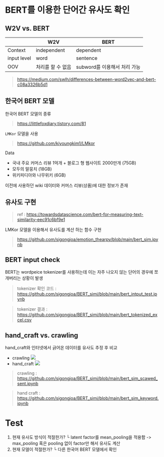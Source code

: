 # BERT를 이용한 단어간 유사도 확인

## W2V vs. BERT
||W2V|BERT|
|--|--|--|
|Context|independent|dependent|
|input level|word|sentence|
|OOV|처리를 할 수 없음|subword를 이용해서 처리 가능|

> https://medium.com/swlh/differences-between-word2vec-and-bert-c08a3326b5d1


## 한국어 BERT 모델
한국어 BERT 모델의 종류
> https://littlefoxdiary.tistory.com/81


`LMKor` 모델을 사용 
> https://github.com/kiyoungkim1/LMkor

Data
  - 국내 주요 커머스 리뷰 1억개 + 블로그 형 웹사이트 2000만개 (75GB)
  - 모두의 말뭉치 (18GB)
  - 위키피디아와 나무위키 (6GB)

이전에 사용하던 wiki 데이터와 커머스 리뷰(상품)에 대한 정보가 존재 

## 유사도 구현
> ref : https://towardsdatascience.com/bert-for-measuring-text-similarity-eec91c6bf9e1

LMKor 모델을 이용해서 유사도를 계산 하는 함수 구현 
> https://github.com/sigongjoa/emotion_thearpy/blob/main/bert_sim.ipynb

## BERT input check
BERT는 wordpeice tokenizer를 사용하는데 이는 자주 나오지 않는 단어의 경우에 쪼개버리는 상황이 발생 
>tokenizer 확인 코드 : https://github.com/sigongjoa/BERT_simi/blob/main/bert_intput_test.ipynb

> tokenizer 결과 : https://github.com/sigongjoa/BERT_simi/blob/main/bert_tokenized_excel.csv

## hand_craft vs. crawling
hand_craft와 인터넷에서 긁어온 데이터를 유사도 추정 후 비교

* crawling
![](https://i.imgur.com/WQ5oFGx.png)
* hand_craft
![](https://i.imgur.com/NzFV1Mx.png)


> crawling : https://github.com/sigongjoa/BERT_simi/blob/main/bert_sim_scawed_sent.ipynb

> hand craft : https://github.com/sigongjoa/BERT_simi/blob/main/bert_sim_keyword.ipynb


# Test
1. 현재 유사도 방식이 적절한가?
└ latent factor를 mean_pooling을 적용함 -> max_pooling 혹은 pooling 없이 factor만 해서 유사도 계산
2. 현재 모델이 적절한가?
└ 다른 한국어 BERT 모델에서 확인 
